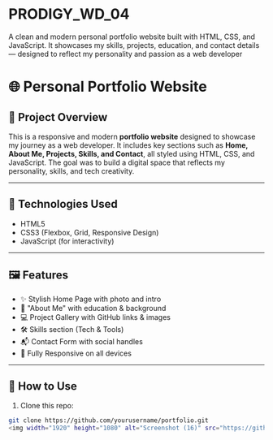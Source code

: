 # PRODIGY_WD_04
A clean and modern personal portfolio website built with HTML, CSS, and JavaScript. It showcases my skills, projects, education, and contact details — designed to reflect my personality and passion as a web developer
# 🌐 Personal Portfolio Website

## 📌 Project Overview

This is a responsive and modern **portfolio website** designed to showcase my journey as a web developer. It includes key sections such as **Home, About Me, Projects, Skills, and Contact**, all styled using HTML, CSS, and JavaScript. The goal was to build a digital space that reflects my personality, skills, and tech creativity.

---

## 🧰 Technologies Used

- HTML5  
- CSS3 (Flexbox, Grid, Responsive Design)  
- JavaScript (for interactivity)

---

## 🖼️ Features

- ✨ Stylish Home Page with photo and intro  
- 🧠 "About Me" with education & background  
- 💻 Project Gallery with GitHub links & images  
- 🛠 Skills section (Tech & Tools)  
- 📬 Contact Form with social handles  
- 📱 Fully Responsive on all devices

---

## 🚀 How to Use

1. Clone this repo:
```bash
git clone https://github.com/yourusername/portfolio.git
<img width="1920" height="1080" alt="Screenshot (16)" src="https://github.com/user-attachments/assets/7d7233b1-a417-4dae-8900-754a3e344ba0" />
